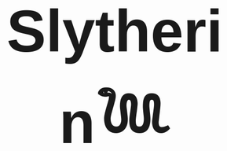 
<html lang="en">
<head>
    <meta charset="UTF-8">
    <meta name="viewport" content="width=device-width, initial-scale=1.0">
</head>
<body >
<h1 style="font-size: 120px; 
           text-align: center; 
           font-family: Impact, Haettenschweiler, 'Arial Narrow Bold', sans-serif;"
           >Slytherin𓆙</h1>
</body>
</html>
